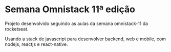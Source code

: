 # Semana Omnistack 11ª edição

Projeto desenvolvido seguindo as aulas da semana omnistack-11 da rocketseat.

Usando a stack de javascript para desenvolver backend, web e mobile, com nodejs, reactjs e react-native.



